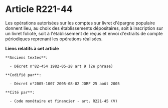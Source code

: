 # Article R221-44

Les opérations autorisées sur les comptes sur livret d'épargne populaire donnent lieu, au choix des établissements
dépositaires, soit à inscription sur un livret folioté, soit à l'établissement de reçus et envoi d'extraits de compte
périodiques reprenant les opérations réalisées.

**Liens relatifs à cet article**

	**Anciens textes**:

	  - Décret n°82-454 1982-05-28 art 9 (2e phrase)

	**Codifié par**:

	  - Décret n°2005-1007 2005-08-02 JORF 25 août 2005

	**Cité par**:

	  - Code monétaire et financier - art. R221-45 (V)

